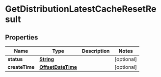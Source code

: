 

# GetDistributionLatestCacheResetResult


## Properties

| Name | Type | Description | Notes |
|------------ | ------------- | ------------- | -------------|
|**status** | [**String**](String.md) |  |  [optional] |
|**createTime** | [**OffsetDateTime**](OffsetDateTime.md) |  |  [optional] |




